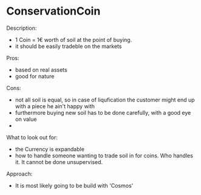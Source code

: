 # ConservationCoin
Description:
  - 1 Coin = 1€ worth of soil at the point of buying.
  - it should be easily tradeble on the markets

Pros:
  - based on real assets
  - good for nature

Cons:
  - not all soil is equal, so in case of liqufication the customer might end up with a piece he ain't happy with
  - furthermore buying new soil has to be done carefully, with a good eye on value
  - 

What to look out for:
  - the Currency is expandable
  - how to handle someone wanting to trade soil in for coins. Who handles it. It cannot be done unsupervised.

Approach:
  - It is most likely going to be build with 'Cosmos'
